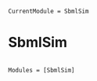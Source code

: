 ```@meta
CurrentModule = SbmlSim
```

# SbmlSim

```@index
```

```@autodocs
Modules = [SbmlSim]
```
